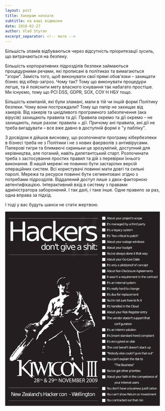 ```yaml
---
layout: post
title: Хакерам начхати
subtitle: на ваші відмазки
date: 2018-02-27
author: Vlad Styran
excerpt_separator: <!-- more -->
---
```


Більшість зламів відбуваються через відсутність пріоритезації зусиль, що витрачаються на безпеку.

Більшість корпоративних підрозділів безпеки займаються процедурними речами, які прописані в політиках та вимагаються "згори". Замість того, щоб виконувати свої прямі обов'язки – захищати бізнес від кібер-загроз. Чому так? Тому що виконувати процедури легше, та й пояснити мету власного існування так набагато простіше. Ми існуємо, тому що PCI DSS, GDPR, SOX, СОУ Н НБУ тощо.

Більшість компаній, які були зламані, мали в тій чи іншій формі Політику безпеки. Чому вони постраждали? Тому що папір не захищає від хакерів. Від хакерів та шкідливого програмного забезпечення (ака вірусів) захищають правила та дії. Правила окремо та дії окремо – не захищають, лише разом: правила + дії. Причому ані правила, ані дії не треба вигадувати – все вже давно в доступній формі є "у пабліку".

З досвідом я дійшов висновку, що розпочинати програму кібербезпеки в бізнесі треба не з Політики і не з нових фаєрволів з антивірусами. Паперові тигри та блимаючі скриньки це зрозумілий, доступний для керівництва, але поганий, навіть дилетантський старт. Розпочинати треба з застосування простих правил та дій з перевірки їхнього виконання. В нашій мережі не повинно бути застарілих версій операційних систем. Всі користувачі повинні мати довгі та сильні паролі. Мережа та ресурси повинні бути сегментовані згідно з потребами підрозділів. Віддалений доступ лише з двох-факторною автентифікацією. Інтерактивний вхід в систему з правами адміністратора заборонений. І так далі, і таке інше. Одне правило за раз, одна вправа за підхід.

І тоді у вас будуть шанси не стати жертвою.

![Hacker don't give a shit](img/hackersdontgiveashit.jpg)